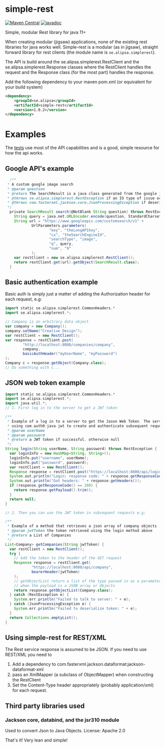 # simple-rest
[![Maven Central](https://maven-badges.herokuapp.com/maven-central/se.alipsa/simple-rest/badge.svg)](https://maven-badges.herokuapp.com/maven-central/se.alipsa/simple-rest)
[![javadoc](https://javadoc.io/badge2/se.alipsa/simple-rest/javadoc.svg)](https://javadoc.io/doc/se.alipsa/simple-rest)

Simple, modular Rest library for java 11+

When creating modular (jigsaw) applications, none of the existing rest libraries for java works well.
Simple-rest is a modular (as in jigsaw), straight forward library for rest clients (the module name is
`se.alipsa.simplerest`).

The API is build around the se.alipsa.simplerest.RestClient and the se.alipsa.simplerest.Response classes where the
RestClient handles the request and the Response class (for the most part) handles the response.

Add the following dependency to your maven pom.xml (or equivalent for your build system)
```xml
<dependency>
    <groupId>se.alipsa</groupId>
    <artifactId>simple-rest</artifactId>
    <version>1.0.2</version>
</dependency>
```

# Examples

The [tests](https://github.com/Alipsa/simple-rest/tree/main/src/test/java/test/alipsa/simplerest) 
use most of the API capabilities and is a good, simple resource for how the api works.

## Google API's example
```groovy
  /**
 * A custom google image search
 * @param question
 * @return The SearchResult is a java class generated from the google json response as per their API
 * @throws se.alipsa.simplerest.RestException if an IO type of issue occurs
 * @throws com.fasterxml.jackson.core.JsonProcessingException if deserialization from String to a SearchResult failed
 */
  private SearchResult search(@NotBlank String question) throws RestException, JsonProcessingException {
    String query = java.net.URLEncoder.encode(question, StandardCharsets.UTF_8);
    String url = "https://www.googleapis.com/customsearch/v1" +
            UrlParameters.parameters(
                    "key", "theLongAPIkey",
                    "cx", "theSearchEngineId",
                    "searchType", "image",
                    "q", query,
                    "num", "9"
            );
    var restClient = new se.alipsa.simplerest.RestClient();  
    return restClient.get(url).getObject(SearchResult.class);
  }
```

## Basic authentication example

Basic auth is simply just a matter of adding the Authorization header for each request, e.g:

```groovy
import static se.alipsa.simplerest.CommonHeaders.*
import se.alipsa.simplerest.*;

// Company is an arbitrary data object
var company = new Company();
company.setName("Creative Design");
var restClient = new RestClient();
var response = restClient.post(
        "http://localhost:8080/companies/company", 
        company, 
        basicAuthHeader("myUserName", "myPassword")
);
Company c = response.getObject(Company.class);
// Do something with c...
```

## JSON web token example

```groovy
import static se.alipsa.simplerest.CommonHeaders.*
import se.alipsa.simplerest.*;
import java.util.*;
// 1. First log in to the server to get a JWT token

/**
 * Example of a log in to a server to get the Jason Web Token. The server in this case is a Spring boot app
 * using com.auth0:java-jwt to create and authenticate subsequent requests according to the JWT standard
 * @param userName
 * @param password
 * @return a JWT token if successful, otherwise null
 */
String login(String userName, String password) throws RestException {
  var loginInfo = new HashMap<String, String>();
  loginInfo.put("username", userName);
  loginInfo.put("password", password);
  var restClient = new RestClient();
  Response response = restClient.post("https://localhost:8080/api/login", loginInfo);
  System.out.println("Login: response code: " + response.getResponseCode());
  System.out.println("Got headers: " + response.getHeaders());
  if (response.getResponseCode() == 200) {
    return response.getPayload().trim();
  }
  return null;
}

// 2. Then you can use the JWT token in subsequent requests e.g:

/**
 * Example of a method that retrieves a json array of company objects
 * @param jwtToken the token retrieved using the login method above
 * @return a List of Companies
 */
List<Company> getCompanies(String jwtToken) {
  var restClient = new RestClient();
  try {
    // Add the token to the header of the GET request
    Response response = restClient.get(
            "https://localhost:8080/api/company",
            bearerHeader(jwtToken)
    );
    // getObjectList return a list of the type passed in as a parameter 
    // when the payload is a JSON array or Objects
    return response.getObjectList(Company.class);
  } catch (RestException e) {
    System.err.println("Failed to talk to server: " + e);
  } catch (JsonProcessingException e) {
    System.err.println("Failed to deserialize token: " + e);
  }
  return Collections.emptyList();
}
```

## Using simple-rest for REST/XML
The Rest service response is assumed to be JSON. If you need to use REST/XML you need to
1. Add a dependency to com.fasterxml.jackson.dataformat:jackson-dataformat-xml
2. pass an XmlMapper (a subclass of ObjectMapper) when constructing the RestClient
3. Set the Content-Type header appropriately (probably application/xml) for each request. 

## Third party libraries used

### Jackson core, databind, and the jsr310 module
Used to convert Json to Java Objects. License: Apache 2.0

That's it! Very lean and simple!